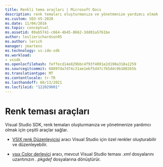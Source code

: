 ```yaml
---
title: Renkli tema araçları | Microsoft Docs
description: renk temaları oluşturmanıza ve yönetmenize yardımcı olmak üzere Visual Studio SDK 'sında sağlanan vsıx renk düzenleyici ve vsıx renk derleyicisi araçları hakkında bilgi edinin.
ms.custom: SEO-VS-2020
ms.date: 11/04/2016
ms.topic: conceptual
ms.assetid: 89ab5741-c664-4b45-8662-3dd01a5761be
author: leslierichardson95
ms.author: lerich
manager: jmartens
ms.technology: vs-ide-sdk
ms.workload:
- vssdk
ms.openlocfilehash: feffecd14e829bbc4f93f4091e2d190a318a1259
ms.sourcegitcommit: 68897da7d74c31ae1ebf5d47c7b5ddc9b108265b
ms.translationtype: MT
ms.contentlocale: tr-TR
ms.lasthandoff: 08/13/2021
ms.locfileid: "122029001"
---
```

# <a name="color-theme-tools"></a>Renk teması araçları
Visual Studio SDK, renk temaları oluşturmanıza ve yönetmenize yardımcı olmak için çeşitli araçlar sağlar.

- [VSIX renk Düzenleyicisi](../../extensibility/internals/vsix-color-editor.md) aracı Visual Studio için özel renkler oluşturabilir ve düzenleyebilir.

- [vsıx Color derleyici](../../extensibility/internals/vsix-color-compiler.md) aracı, mevcut Visual Studio teması *.xml* dosyalarını uzantınızın *. pkgdef* dosyalarına dönüştürür.
